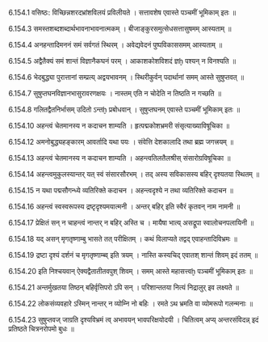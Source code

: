 6.154.1
वसिष्ठः:
विच्छिन्नशरदभ्रांशविलयं प्रविलीयते ।
सत्तावशेष एवास्ते पञ्चमीं भूमिकाम् इतः ॥


6.154.3
समस्तशब्दशब्दार्थभावनाभावनात्मकम् ।
बीजाङ्कुरसमुत्सेधसत्तासुषमम् आस्यताम् ॥


6.154.4
अनहन्तादिमननं समं सर्वगतं स्थिरम् ।
अवेद्यवेदनं पुष्पविकाससमम् आस्यताम् ॥


6.154.5
अद्वैतैक्यं समं शान्तं विज्ञानैकघनं परम् ।
आकाशकोशविशदं ज्ञḫ पश्यन् न विनश्यति ॥


6.154.6
भेदबुद्ध्या पुरात्तानां सम्प्रत्य् अद्वयभावनम् ।
स्थिरीकुर्वन् पदार्थानां समम् आस्ते सुषुप्तवत् ॥


6.154.7
सुषुप्तघनविज्ञानभासुरावरणक्षयः ।
नास्तम् एति न चोदेति न तिष्ठति न गच्छति ॥


6.154.8
गलितद्वैतनिर्भासम् उदितो ऽन्तḫ प्रबोधवान् ।
सुषुप्तघनम् एवास्ते पञ्चमीं भूमिकाम् इतः ॥


6.154.10
अहन्त्वं चेतमानस्य न कदाचन शाम्यति ।
हृत्पद्मकोशभ्रमरी संसृत्याख्याविषूचिका ॥


6.154.12
अमनोबुद्ध्यहङ्कारम् आवर्तादि यथा पयः ।
संवेत्ति देशकालादि तथा ब्रह्म जगत्त्रयम् ॥


6.154.13
अहन्त्वं चेतमानस्य न कदाचन शाम्यति ।
अहन्त्वतिलतैलश्रीस् संसारोग्रविषूचिका ॥


6.154.14
अहन्त्वमुकुलस्यान्तर् यत् स्वं संसारसौरभम् ।
तद् अस्य सविकासस्य बहिर् दृश्यतया स्थितम् ॥


6.154.15
न यथा पद्मसौगन्ध्ये व्यतिरिक्ते कदाचन ।
अहन्त्वदृश्ये न तथा व्यतिरिक्ते कदाचन ॥


6.154.16
अहन्त्वं स्वस्वरूपस्य द्रष्टृदृश्यमयात्मनी ।
अन्तर् बहिर् इति स्वैरं कृतवन् नाम नामनी ॥


6.154.17
प्रेक्षितं सन् न चाहन्त्वं नान्तर् न बहिर् अस्ति च ।
मायैषा भात्य् असद्रूपा स्वालोचनपलायिनी ॥


6.154.18
यद् असन् मृगतृष्णाम्बु भासते तत् परीक्षितम् ।
कथं विलाप्यते तद्वद् एवाहन्तादिविभ्रमः ॥


6.154.19
द्रष्टा दृश्यं दर्शनं च मृगतृष्णाम्ब्व् इति त्रयम् ।
नास्ति कस्यचिद् एवातश् शान्तं शिवम् इदं ततम् ॥


6.154.20
इति निश्चयवान् ऐक्यद्वैतातीतवपुश् शिवम् ।
समम् आस्ते महासत्त्वḫ पञ्चमीं भूमिकाम् इतः ॥


6.154.21
अन्तर्मुखतया तिष्ठन् बहिर्वृत्तिपरो ऽपि सन् ।
परिशान्ततया नित्यं निद्रालुर् इव लक्ष्यते ॥


6.154.22
लोकसंव्यवहारे ऽस्मिन् नान्तर् न व्योम्नि नो बहिः ।
रमते ऽथ भ्रमति वा व्योमरूपो गलन्मनाः ॥


6.154.23
सुषुप्तवज् जाग्रति दृश्यविभ्रमं त्व् अभावयन् भावपरिक्षयोदयी ।
चितित्वम् अप्य् अन्तरसंविदन्न् इदं प्रतिष्ठते चित्रनरोपमो बुधः ॥

